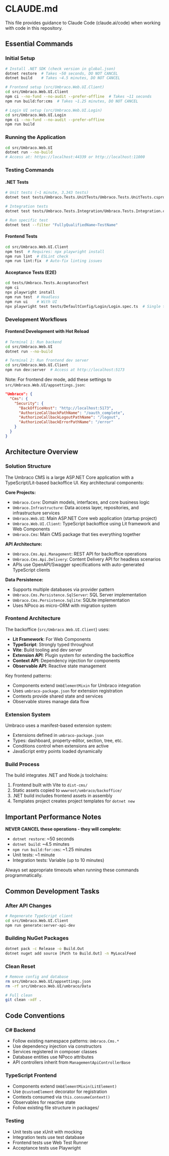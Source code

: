 # CLAUDE.md

This file provides guidance to Claude Code (claude.ai/code) when working with code in this repository.

## Essential Commands

### Initial Setup
```bash
# Install .NET SDK (check version in global.json)
dotnet restore  # Takes ~50 seconds, DO NOT CANCEL
dotnet build    # Takes ~4.5 minutes, DO NOT CANCEL

# Frontend setup (src/Umbraco.Web.UI.Client)
cd src/Umbraco.Web.UI.Client
npm ci --no-fund --no-audit --prefer-offline  # Takes ~11 seconds
npm run build:for:cms  # Takes ~1.25 minutes, DO NOT CANCEL

# Login UI setup (src/Umbraco.Web.UI.Login)
cd src/Umbraco.Web.UI.Login
npm ci --no-fund --no-audit --prefer-offline
npm run build
```

### Running the Application
```bash
cd src/Umbraco.Web.UI
dotnet run --no-build
# Access at: https://localhost:44339 or http://localhost:11000
```

### Testing Commands

#### .NET Tests
```bash
# Unit tests (~1 minute, 3,343 tests)
dotnet test tests/Umbraco.Tests.UnitTests/Umbraco.Tests.UnitTests.csproj --configuration Release --verbosity minimal

# Integration tests
dotnet test tests/Umbraco.Tests.Integration/Umbraco.Tests.Integration.csproj --configuration Release --verbosity minimal

# Run specific test
dotnet test --filter "FullyQualifiedName~TestName"
```

#### Frontend Tests
```bash
cd src/Umbraco.Web.UI.Client
npm test  # Requires: npx playwright install
npm run lint  # ESLint check
npm run lint:fix  # Auto-fix linting issues
```

#### Acceptance Tests (E2E)
```bash
cd tests/Umbraco.Tests.AcceptanceTest
npm ci
npx playwright install
npm run test  # Headless
npm run ui    # With UI
npx playwright test tests/DefaultConfig/Login/Login.spec.ts  # Single test
```

### Development Workflows

#### Frontend Development with Hot Reload
```bash
# Terminal 1: Run backend
cd src/Umbraco.Web.UI
dotnet run --no-build

# Terminal 2: Run frontend dev server
cd src/Umbraco.Web.UI.Client
npm run dev:server  # Access at http://localhost:5173
```

Note: For frontend dev mode, add these settings to `src/Umbraco.Web.UI/appsettings.json`:
```json
"Umbraco": {
  "Cms": {
    "Security": {
      "BackOfficeHost": "http://localhost:5173",
      "AuthorizeCallbackPathName": "/oauth_complete",
      "AuthorizeCallbackLogoutPathName": "/logout",
      "AuthorizeCallbackErrorPathName": "/error"
    }
  }
}
```

## Architecture Overview

### Solution Structure
The Umbraco CMS is a large ASP.NET Core application with a TypeScript/Lit-based backoffice UI. Key architectural components:

**Core Projects:**
- `Umbraco.Core`: Domain models, interfaces, and core business logic
- `Umbraco.Infrastructure`: Data access layer, repositories, and infrastructure services
- `Umbraco.Web.UI`: Main ASP.NET Core web application (startup project)
- `Umbraco.Web.UI.Client`: TypeScript backoffice using Lit framework and Web Components
- `Umbraco.Cms`: Main CMS package that ties everything together

**API Architecture:**
- `Umbraco.Cms.Api.Management`: REST API for backoffice operations
- `Umbraco.Cms.Api.Delivery`: Content Delivery API for headless scenarios
- APIs use OpenAPI/Swagger specifications with auto-generated TypeScript clients

**Data Persistence:**
- Supports multiple databases via provider pattern
- `Umbraco.Cms.Persistence.SqlServer`: SQL Server implementation
- `Umbraco.Cms.Persistence.Sqlite`: SQLite implementation
- Uses NPoco as micro-ORM with migration system

### Frontend Architecture
The backoffice (`src/Umbraco.Web.UI.Client`) uses:
- **Lit Framework**: For Web Components
- **TypeScript**: Strongly typed throughout
- **Vite**: Build tooling and dev server
- **Extension API**: Plugin system for extending the backoffice
- **Context API**: Dependency injection for components
- **Observable API**: Reactive state management

Key frontend patterns:
- Components extend `UmbElementMixin` for Umbraco integration
- Uses `umbraco-package.json` for extension registration
- Contexts provide shared state and services
- Observable stores manage data flow

### Extension System
Umbraco uses a manifest-based extension system:
- Extensions defined in `umbraco-package.json`
- Types: dashboard, property-editor, section, tree, etc.
- Conditions control when extensions are active
- JavaScript entry points loaded dynamically

### Build Process
The build integrates .NET and Node.js toolchains:
1. Frontend built with Vite to `dist-cms/`
2. Static assets copied to `wwwroot/umbraco/backoffice/`
3. .NET build includes frontend assets in assembly
4. Templates project creates project templates for `dotnet new`

## Important Performance Notes

**NEVER CANCEL these operations - they will complete:**
- `dotnet restore`: ~50 seconds
- `dotnet build`: ~4.5 minutes
- `npm run build:for:cms`: ~1.25 minutes
- Unit tests: ~1 minute
- Integration tests: Variable (up to 10 minutes)

Always set appropriate timeouts when running these commands programmatically.

## Common Development Tasks

### After API Changes
```bash
# Regenerate TypeScript client
cd src/Umbraco.Web.UI.Client
npm run generate:server-api-dev
```

### Building NuGet Packages
```bash
dotnet pack -c Release -o Build.Out
dotnet nuget add source [Path to Build.Out] -n MyLocalFeed
```

### Clean Reset
```bash
# Remove config and database
rm src/Umbraco.Web.UI/appsettings.json
rm -rf src/Umbraco.Web.UI/umbraco/Data

# Full clean
git clean -xdf .
```

## Code Conventions

### C# Backend
- Follow existing namespace patterns: `Umbraco.Cms.*`
- Use dependency injection via constructors
- Services registered in composer classes
- Database entities use NPoco attributes
- API controllers inherit from `ManagementApiControllerBase`

### TypeScript Frontend
- Components extend `UmbElementMixin(LitElement)`
- Use `@customElement` decorator for registration
- Contexts consumed via `this.consumeContext()`
- Observables for reactive state
- Follow existing file structure in packages/

### Testing
- Unit tests use xUnit with mocking
- Integration tests use test database
- Frontend tests use Web Test Runner
- Acceptance tests use Playwright